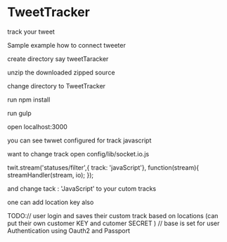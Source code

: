 # TweetTracker
track your tweet

Sample example how to connect tweeter


create directory say tweetTaracker 

unzip the downloaded zipped source 

change directory to TweetTracker

run npm install 

run gulp 


open localhost:3000

you can see twwet configured for track javascript 

want to change track open config/lib/socket.io.js

twit.stream('statuses/filter',{ track: 'javaScript'}, function(stream){
        streamHandler(stream, io);
});

and change tack : 'JavaScript' to your cutom tracks 

one can add location key also


TODO:// user login and saves their custom track based on locations (can put their own customer KEY and cutomer SECRET )
// base is set for user Authentication using Oauth2 and Passport 
